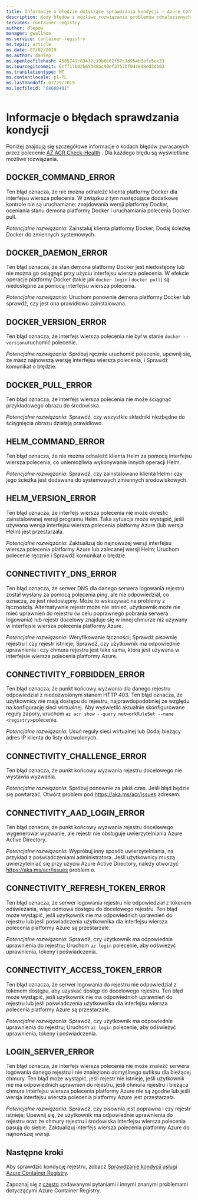 ```yaml
---
title: Informacje o błędzie dotyczące sprawdzania kondycji — Azure Container Registry
description: Kody błędów i możliwe rozwiązania problemów odnalezionych przez uruchomienie polecenia AZ ACR Check-Health Diagnostic w Azure Container Registry
services: container-registry
author: dlepow
manager: gwallace
ms.service: container-registry
ms.topic: article
ms.date: 07/02/2019
ms.author: danlep
ms.openlocfilehash: 4585749c83432c19b6e62f57c1d954b3afc5ee33
ms.sourcegitcommit: 6cff17b02b65388ac90ef3757bf04c6d8ed3db03
ms.translationtype: MT
ms.contentlocale: pl-PL
ms.lasthandoff: 07/29/2019
ms.locfileid: "68608401"
---
```

# <a name="health-check-error-reference"></a>Informacje o błędach sprawdzania kondycji

Poniżej znajdują się szczegółowe informacje o kodach błędów zwracanych przez polecenie [AZ ACR Check-Health][az-acr-check-health] . Dla każdego błędu są wyświetlane możliwe rozwiązania.

## <a name="dockercommanderror"></a>DOCKER_COMMAND_ERROR

Ten błąd oznacza, że nie można odnaleźć klienta platformy Docker dla interfejsu wiersza polecenia. W związku z tym następujące dodatkowe kontrole nie są uruchamiane: znajdowania wersji platformy Docker, oceniania stanu demona platformy Docker i uruchamiania polecenia Docker pull.

*Potencjalne rozwiązania*: Zainstaluj klienta platformy Docker; Dodaj ścieżkę Docker do zmiennych systemowych.

## <a name="dockerdaemonerror"></a>DOCKER_DAEMON_ERROR

Ten błąd oznacza, że stan demona platformy Docker jest niedostępny lub nie można go osiągnąć przy użyciu interfejsu wiersza polecenia. W efekcie operacje platformy Docker (takie jak `docker login` i `docker pull`) są niedostępne za pomocą interfejsu wiersza polecenia.

*Potencjalne rozwiązania*: Uruchom ponownie demona platformy Docker lub sprawdź, czy jest ona prawidłowo zainstalowana.

## <a name="dockerversionerror"></a>DOCKER_VERSION_ERROR

Ten błąd oznacza, że interfejs wiersza polecenia nie był w stanie `docker --version`uruchomić polecenie.

*Potencjalne rozwiązania*: Spróbuj ręcznie uruchomić polecenie, upewnij się, że masz najnowszą wersję interfejsu wiersza polecenia, i Sprawdź komunikat o błędzie.

## <a name="dockerpullerror"></a>DOCKER_PULL_ERROR

Ten błąd oznacza, że interfejs wiersza polecenia nie może ściągnąć przykładowego obrazu do środowiska.

*Potencjalne rozwiązania*: Sprawdź, czy wszystkie składniki niezbędne do ściągnięcia obrazu działają prawidłowo.

## <a name="helmcommanderror"></a>HELM_COMMAND_ERROR

Ten błąd oznacza, że nie można odnaleźć klienta Helm za pomocą interfejsu wiersza polecenia, co uniemożliwia wykonywanie innych operacji Helm.

*Potencjalne rozwiązania*: Sprawdź, czy zainstalowano klienta Helm i czy jego ścieżka jest dodawana do systemowych zmiennych środowiskowych.

## <a name="helmversionerror"></a>HELM_VERSION_ERROR

Ten błąd oznacza, że interfejs wiersza polecenia nie może określić zainstalowanej wersji programu Helm. Taka sytuacja może wystąpić, jeśli używana wersja interfejsu wiersza polecenia platformy Azure (lub wersja Helm) jest przestarzała.

*Potencjalne rozwiązania*: Zaktualizuj do najnowszej wersji interfejsu wiersza polecenia platformy Azure lub zalecanej wersji Helm; Uruchom polecenie ręcznie i Sprawdź komunikat o błędzie.

## <a name="connectivitydnserror"></a>CONNECTIVITY_DNS_ERROR

Ten błąd oznacza, że serwer DNS dla danego serwera logowania rejestru został wysłany za pomocą polecenia ping, ale nie odpowiedział, co oznacza, że jest niedostępny. Może to wskazywać na problemy z łącznością. Alternatywnie rejestr może nie istnieć, użytkownik może nie mieć uprawnień do rejestru (w celu poprawnego pobrania serwera logowania) lub rejestr docelowy znajduje się w innej chmurze niż używany w interfejsie wiersza polecenia platformy Azure.

*Potencjalne rozwiązania*: Weryfikowanie łączności; Sprawdź pisownię rejestru i czy rejestr istnieje; Sprawdź, czy użytkownik ma odpowiednie uprawnienia i czy chmura rejestru jest taka sama, która jest używana w interfejsie wiersza polecenia platformy Azure.

## <a name="connectivityforbiddenerror"></a>CONNECTIVITY_FORBIDDEN_ERROR

Ten błąd oznacza, że punkt końcowy wyzwania dla danego rejestru odpowiedział z niedozwolonym stanem HTTP 403. Ten błąd oznacza, że użytkownicy nie mają dostępu do rejestru, najprawdopodobniej ze względu na konfigurację sieci wirtualnej. Aby wyświetlić aktualnie skonfigurowane reguły zapory, uruchom `az acr show --query networkRuleSet --name <registry>`polecenie.

*Potencjalne rozwiązania*: Usuń reguły sieci wirtualnej lub Dodaj bieżący adres IP klienta do listy dozwolonych.

## <a name="connectivitychallengeerror"></a>CONNECTIVITY_CHALLENGE_ERROR

Ten błąd oznacza, że punkt końcowy wyzwania rejestru docelowego nie wystawia wyzwania.

*Potencjalne rozwiązania*: Spróbuj ponownie za jakiś czas. Jeśli błąd będzie się powtarzać, Otwórz problem pod https://aka.ms/acr/issues adresem.

## <a name="connectivityaadloginerror"></a>CONNECTIVITY_AAD_LOGIN_ERROR

Ten błąd oznacza, że punkt końcowy wyzwania rejestru docelowego wygenerował wyzwanie, ale rejestr nie obsługuje uwierzytelniania Azure Active Directory.

*Potencjalne rozwiązania*: Wypróbuj inny sposób uwierzytelniania, na przykład z poświadczeniami administratora. Jeśli użytkownicy muszą uwierzytelniać się przy użyciu Azure Active Directory, należy otworzyć https://aka.ms/acr/issues problem o.

## <a name="connectivityrefreshtokenerror"></a>CONNECTIVITY_REFRESH_TOKEN_ERROR

Ten błąd oznacza, że serwer logowania rejestru nie odpowiedział z tokenem odświeżania, więc odmowa dostępu do docelowego rejestru. Ten błąd może wystąpić, jeśli użytkownik nie ma odpowiednich uprawnień do rejestru lub jeśli poświadczenia użytkownika dla interfejsu wiersza polecenia platformy Azure są przestarzałe.

*Potencjalne rozwiązania*: Sprawdź, czy użytkownik ma odpowiednie uprawnienia do rejestru; Uruchom `az login` polecenie, aby odświeżyć uprawnienia, tokeny i poświadczenia.

## <a name="connectivityaccesstokenerror"></a>CONNECTIVITY_ACCESS_TOKEN_ERROR

Ten błąd oznacza, że serwer logowania do rejestru nie odpowiedział z tokenem dostępu, aby uzyskać dostęp do docelowego rejestru. Ten błąd może wystąpić, jeśli użytkownik nie ma odpowiednich uprawnień do rejestru lub jeśli poświadczenia użytkownika dla interfejsu wiersza polecenia platformy Azure są przestarzałe.

*Potencjalne rozwiązania*: Sprawdź, czy użytkownik ma odpowiednie uprawnienia do rejestru; Uruchom `az login` polecenie, aby odświeżyć uprawnienia, tokeny i poświadczenia.

## <a name="loginservererror"></a>LOGIN_SERVER_ERROR

Ten błąd oznacza, że interfejs wiersza polecenia nie może znaleźć serwera logowania danego rejestru i nie znaleziono domyślnego sufiksu dla bieżącej chmury. Ten błąd może wystąpić, jeśli rejestr nie istnieje, jeśli użytkownik nie ma odpowiednich uprawnień do rejestru, jeśli chmura rejestru i bieżąca chmura interfejsu wiersza polecenia platformy Azure nie są zgodne lub jeśli wersja interfejsu wiersza polecenia platformy Azure jest przestarzała.

*Potencjalne rozwiązania*: Sprawdź, czy pisownia jest poprawna i czy rejestr istnieje; Upewnij się, że użytkownik ma odpowiednie uprawnienia do rejestru oraz że chmury rejestru i środowiska interfejsu wiersza polecenia pasują do siebie. Zaktualizuj interfejs wiersza polecenia platformy Azure do najnowszej wersji.

## <a name="next-steps"></a>Następne kroki

Aby sprawdzić kondycję rejestru, zobacz [Sprawdzanie kondycji usługi Azure Container Registry](container-registry-check-health.md).

Zapoznaj się z [często](container-registry-faq.md) zadawanymi pytaniami i innymi znanymi problemami dotyczącymi Azure Container Registry.





<!-- LINKS - internal -->
[az-acr-check-health]: /cli/azure/acr#az-acr-check-health
